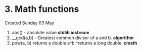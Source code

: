 # 3. Math functions
Created Sunday 03 May 


1. abs() - absolute value  **stdlib iostream**
2. __gcd(a,b) - Greatest common divisor of a and b. **algorithm**
3. pow(a, b) returns a double a^b ^returns a long double. **cmath**



